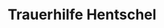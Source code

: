 ---
title: "Trauerhilfe Hentschel"
url: /markranstaedt/trauerhilfe-hentschel/
shop: Bestattungen
---